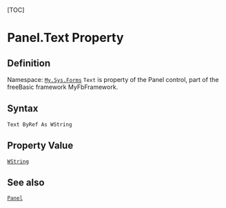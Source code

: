 [TOC]
# Panel.Text Property

## Definition
Namespace: [`My.Sys.Forms`](My.Sys.Forms.md)
`Text` is property of the Panel control, part of the freeBasic framework MyFbFramework.
## Syntax
```freeBasic
Text ByRef As WString
```
## Property Value
[`WString`]("https://www.freebasic.net/wiki/KeyPgWString")
## See also
[`Panel`](Panel.md)
